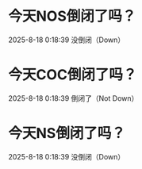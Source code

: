 # 今天NOS倒闭了吗？

2025-8-18 0:18:39 没倒闭（Down）

# 今天COC倒闭了吗？

2025-8-18 0:18:39 倒闭了（Not Down）

# 今天NS倒闭了吗？

2025-8-18 0:18:39 没倒闭（Down）

